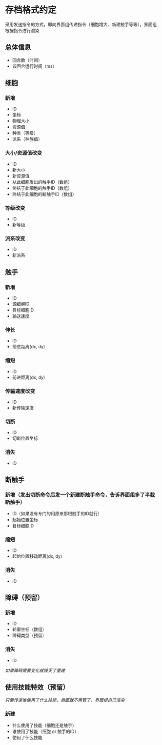 # 存档格式约定

采用发送指令的方式，即向界面组传递指令（细胞增大、新建触手等等），界面组根据指令进行渲染

## 总体信息

- 回合数（时间）
- 该回合运行时间（ms）

## 细胞

### 新增

- ID
- 坐标
- 物理大小
- 资源值
- 种类（等级）
- 派系（种族值）

### 大小/资源值改变

- ID
- 新大小
- 新资源值
- 从此细胞发出的触手ID（数组）
- 终结于此细胞的触手ID（数组）
- 终结于此细胞的断触手ID（数组）

### 等级改变

- ID
- 新等级

### 派系改变

- ID
- 新派系

## 触手

### 新增

- ID
- 源细胞ID
- 目标细胞ID
- 输送速度

### 伸长

- ID
- 前进距离(dx, dy)

### 缩短

- ID
- 前进距离(dx, dy)

### 传输速度改变

- ID
- 新传输速度

### 切断

- ID
- 切断位置坐标

### 消失

- ID

## 断触手

### 新增（发出切断命令后发一个新建断触手命令，告诉界面组多了半截断触手）

- ID（如果没有专门的用原来那根触手的ID就行）
- 起始位置坐标
- 目标细胞ID

### 缩短

- ID
- 起始位置移动距离(dx, dy)

### 消失

- ID

## 障碍（预留）

### 新增

- ID
- 轮廓坐标（数组）
- 障碍类型（预留）

### 消失

- ID

*如果障碍需要变化就毁灭了重建*

## 使用技能特效（预留）

*只要传递谁使用了什么技能，后面就不用管了，界面组自己渲染*

### 新建

- 什么使用了技能（细胞还是触手）
- 谁使用了技能（细胞 or 触手的ID）
- 使用了什么技能


